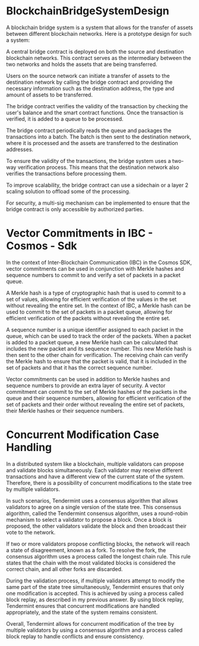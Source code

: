 # BlockchainBridgeSystemDesign

A blockchain bridge system is a system that allows for the transfer of assets between different blockchain networks. Here is a prototype design for such a system:

A central bridge contract is deployed on both the source and destination blockchain networks. This contract serves as the intermediary between the two networks and holds the assets that are being transferred.

Users on the source network can initiate a transfer of assets to the destination network by calling the bridge contract and providing the necessary information such as the destination address, the type and amount of assets to be transferred.

The bridge contract verifies the validity of the transaction by checking the user's balance and the smart contract functions. Once the transaction is verified, it is added to a queue to be processed.

The bridge contract periodically reads the queue and packages the transactions into a batch. The batch is then sent to the destination network, where it is processed and the assets are transferred to the destination addresses.

To ensure the validity of the transactions, the bridge system uses a two-way verification process. This means that the destination network also verifies the transactions before processing them.

To improve scalability, the bridge contract can use a sidechain or a layer 2 scaling solution to offload some of the processing.

For security, a multi-sig mechanism can be implemented to ensure that the bridge contract is only accessible by authorized parties.


# Vector Commitments in IBC - Cosmos - Sdk


In the context of Inter-Blockchain Communication (IBC) in the Cosmos SDK, vector commitments can be used in conjunction with Merkle hashes and sequence numbers to commit to and verify a set of packets in a packet queue.

A Merkle hash is a type of cryptographic hash that is used to commit to a set of values, allowing for efficient verification of the values in the set without revealing the entire set. In the context of IBC, a Merkle hash can be used to commit to the set of packets in a packet queue, allowing for efficient verification of the packets without revealing the entire set.

A sequence number is a unique identifier assigned to each packet in the queue, which can be used to track the order of the packets. When a packet is added to a packet queue, a new Merkle hash can be calculated that includes the new packet and its sequence number. This new Merkle hash is then sent to the other chain for verification. The receiving chain can verify the Merkle hash to ensure that the packet is valid, that it is included in the set of packets and that it has the correct sequence number.

Vector commitments can be used in addition to Merkle hashes and sequence numbers to provide an extra layer of security. A vector commitment can commit to the set of Merkle hashes of the packets in the queue and their sequence numbers, allowing for efficient verification of the set of packets and their order without revealing the entire set of packets, their Merkle hashes or their sequence numbers.

# Concurrent Modification Case Handling

In a distributed system like a blockchain, multiple validators can propose and validate blocks simultaneously. Each validator may receive different transactions and have a different view of the current state of the system. Therefore, there is a possibility of concurrent modifications to the state tree by multiple validators.

In such scenarios, Tendermint uses a consensus algorithm that allows validators to agree on a single version of the state tree. This consensus algorithm, called the Tendermint consensus algorithm, uses a round-robin mechanism to select a validator to propose a block. Once a block is proposed, the other validators validate the block and then broadcast their vote to the network.

If two or more validators propose conflicting blocks, the network will reach a state of disagreement, known as a fork. To resolve the fork, the consensus algorithm uses a process called the longest chain rule. This rule states that the chain with the most validated blocks is considered the correct chain, and all other forks are discarded.

During the validation process, if multiple validators attempt to modify the same part of the state tree simultaneously, Tendermint ensures that only one modification is accepted. This is achieved by using a process called block replay, as described in my previous answer. By using block replay, Tendermint ensures that concurrent modifications are handled appropriately, and the state of the system remains consistent.

Overall, Tendermint allows for concurrent modification of the tree by multiple validators by using a consensus algorithm and a process called block replay to handle conflicts and ensure consistency.




